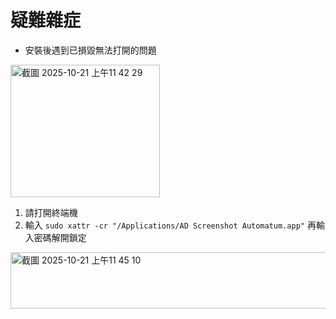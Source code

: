# 疑難雜症
- 安裝後遇到已損毀無法打開的問題
<img width="239" height="212" alt="截圖 2025-10-21 上午11 42 29" src="https://github.com/user-attachments/assets/f48f4182-1443-4b11-8f96-b3cc96b77762" />

1. 請打開終端機
2. 輸入 ``` sudo xattr -cr "/Applications/AD Screenshot Automatum.app" ``` 再輸入密碼解開鎖定
<img width="559" height="90" alt="截圖 2025-10-21 上午11 45 10" src="https://github.com/user-attachments/assets/c851047a-c1b7-40a3-b42d-0773cabce69d" />
